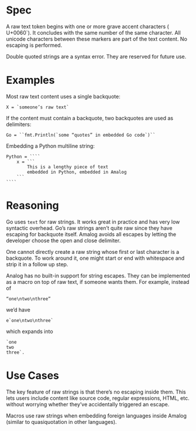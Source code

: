 # Spec

A raw text token begins with one or more grave accent characters (` `U+0060`).  It concludes with the same number of the same character.  All unicode characters between these markers are part of the text content.  No escaping is performed.

Double quoted strings are a syntax error. They are reserved for future use.


# Examples

Most raw text content uses a single backquote:

    X = `someone’s raw text`
    
If the content must contain a backquote, two backquotes are used as delimiters:

    Go = ``fmt.Println(`some “quotes” in embedded Go code`)``
    
Embedding a Python multiline string:

    Python = ````
        x = ```
            This is a lengthy piece of text
            embedded in Python, embedded in Amalog
        ```
    ````

# Reasoning

Go uses ``text`` for raw strings.  It works great in practice and has very low syntactic overhead.  Go’s raw strings aren’t quite raw since they have escaping for backquote itself.  Amalog avoids all escapes by letting the developer choose the open and close delimiter.

One cannot directly create a raw string whose first or last character is a backquote.  To work around it, one might start or end with whitespace and strip it in a follow up step.

Analog has no built-in support for string escapes. They can be implemented as a macro on top of raw text, if someone wants them.  For example, instead of

    “one\ntwo\nthree”
    
we’d have

    e`one\ntwo\nthree`
    
which expands into

    `one
    two
    three`.
    

# Use Cases

The key feature of raw strings is that there’s no escaping inside them.  This lets users include content like source code, regular expressions, HTML, etc. without worrying whether they’ve accidentally triggered an escape.

Macros use raw strings when embedding foreign languages inside Amalog (similar to quasiquotation in other languages).
